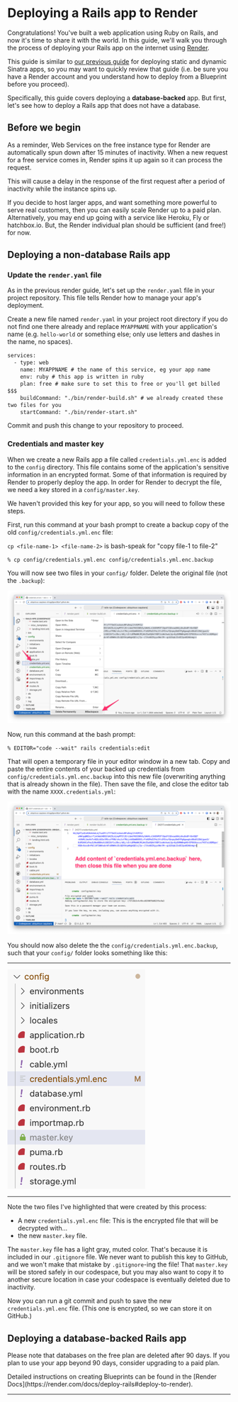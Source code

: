 # Deploying a Rails app to Render

Congratulations! You've built a web application using Ruby on Rails, and now it's time to share it with the world. In this guide, we'll walk you through the process of deploying your Rails app on the internet using [Render](https://render.com). 

This guide is similar to [our previous guide](https://learn.firstdraft.com/lessons/114-deploying-to-render) for deploying static and dynamic Sinatra apps, so you may want to quickly review that guide (i.e. be sure you have a Render account and you understand how to deploy from a Blueprint before you proceed).

Specifically, this guide covers deploying a **database-backed** app. But first, let's see how to deploy a Rails app that does not have a database.

## Before we begin

As a reminder, Web Services on the free instance type for Render are automatically spun down after 15 minutes of inactivity. When a new request for a free service comes in, Render spins it up again so it can process the request.

This will cause a delay in the response of the first request after a period of inactivity while the instance spins up.

If you decide to host larger apps, and want something more powerful to serve real customers, then you can easily scale Render up to a paid plan. Alternatively, you may end up going with a service like Heroku, Fly or hatchbox.io. But, the Render individual plan should be sufficient (and free!) for now.

## Deploying a non-database Rails app

### Update the `render.yaml` file

As in the previous render guide, let's set up the `render.yaml` file in your project repository. This file tells Render how to manage your app's deployment.

Create a new file named `render.yaml` in your project root directory if you do not find one there already and replace `MYAPPNAME` with your application's name (e.g. `hello-world` or something else; only use letters and dashes in the name, no spaces).

```yaml{3}
services:
  - type: web
    name: MYAPPNAME # the name of this service, eg your app name
    env: ruby # this app is written in ruby
    plan: free # make sure to set this to free or you'll get billed $$$
    buildCommand: "./bin/render-build.sh" # we already created these two files for you
    startCommand: "./bin/render-start.sh" 
```

Commit and push this change to your repository to proceed.

### Credentials and master key

When we create a new Rails app a file called `credentials.yml.enc` is added to the `config` directory. This file contains some of the application's sensitive information in an encrypted format. Some of that information is required by Render to properly deploy the app. In order for Render to decrypt the file, we need a key stored in a `config/master.key`. 

We haven't provided this key for your app, so you will need to follow these steps.

First, run this command at your bash prompt to create a backup copy of the old `config/credentials.yml.enc` file:

<aside markdown="1">

`cp <file-name-1> <file-name-2>` is bash-speak for "copy file-1 to file-2"
</aside>

```
% cp config/credentials.yml.enc config/credentials.yml.enc.backup
```

You will now see two files in your `config/` folder. Delete the original file (not the `.backup`):

![](/assets/delete-original-credentials.png)

Now, run this command at the bash prompt:

```
% EDITOR="code --wait" rails credentials:edit
```

That will open a temporary file in your editor window in a new tab. Copy and paste the entire contents of your backed up credentials from `config/credentials.yml.enc.backup` into this new file (overwriting anything that is already shown in the file). Then save the file, and close the editor tab with the name `XXXX.credentials.yml`:

![](/assets/replace-new-credentials.png)

You should now also delete the the `config/credentials.yml.enc.backup`, such that your `config/` folder looks something like this:

---

![](/assets/updated-config-folder.png)

---

Note the two files I've highlighted that were created by this process:

- A new `credentials.yml.enc` file: This is the encrypted file that will be decrypted with...
- the new `master.key` file.

The `master.key` file has a light gray, muted color. That's because it is included in our `.gitignore` file. We never want to publish this key to GitHub, and we won't make that mistake by `.gitignore`-ing the file! That `master.key` will be stored safely in our codespace, but you may also want to copy it to another secure location in case your codespace is eventually deleted due to inactivity.

Now you can run a git commit and push to save the new `credentials.yml.enc` file. (This one is encrypted, so we can store it on GitHub.)



## Deploying a database-backed Rails app

<div class="bg-red-100 py-1 px-5" markdown="1">

Please note that databases on the free plan are deleted after 90 days. If you plan to use your app beyond 90 days, consider upgrading to a paid plan.
</div>

<aside markdown="1">
Detailed instructions on creating Blueprints can be found in the [Render Docs](https://render.com/docs/deploy-rails#deploy-to-render).
</aside>


---
